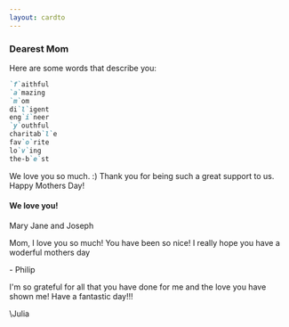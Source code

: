 ```yaml
---
layout: cardto
---
```


### Dearest Mom

Here are some words that describe you:
```markdown
`f`aithful
`a`mazing
`m`om
di`l`igent
eng`i`neer
`y`outhful
charitab`l`e
fav`o`rite
lo`v`ing
the-b`e`st
```

We love you so much. :) Thank you for being such a great support to us. Happy Mothers Day!

#### We love you! 

Mary Jane and Joseph

Mom, I love you so much! You have been so nice! I really hope you have a woderful mothers day

\- Philip

I'm so grateful for all that you have done for me and the love you have shown me! Have a fantastic day!!!

\Julia
